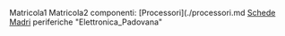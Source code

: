 Matricola1
Matricola2
componenti:
[Processori](./processori.md
[Schede Madri](./schede_madri.md)
periferiche
"Elettronica_Padovana" 